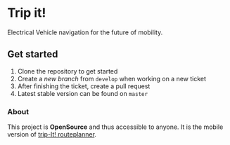 # Trip it!

Electrical Vehicle navigation for the future of mobility.


## Get started

1. Clone the repository to get started
2. Create a _new branch_ from `develop` when working on a new ticket
3. After finishing the ticket, create a pull request
4. Latest stable version can be found on `master`


### About

This project is **OpenSource** and thus accessible to anyone.
It is the mobile version of [trip-It! routeplanner](https://sourceforge.net/projects/tripit/).
